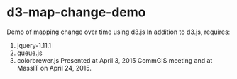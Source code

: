 # d3-map-change-demo
Demo of mapping change over time using d3.js
In addition to d3.js, requires:
  1. jquery-1.11.1
  2. queue.js
  3. colorbrewer.js
Presented at April 3, 2015 CommGIS meeting and at MassIT on April 24, 2015.
